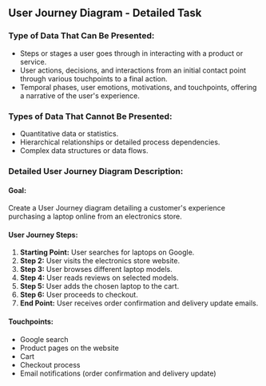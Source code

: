 
## User Journey Diagram - Detailed Task

### Type of Data That Can Be Presented:
- Steps or stages a user goes through in interacting with a product or service.
- User actions, decisions, and interactions from an initial contact point through various touchpoints to a final action.
- Temporal phases, user emotions, motivations, and touchpoints, offering a narrative of the user's experience.

### Types of Data That Cannot Be Presented:
- Quantitative data or statistics.
- Hierarchical relationships or detailed process dependencies.
- Complex data structures or data flows.

### Detailed User Journey Diagram Description:
#### Goal:
Create a User Journey diagram detailing a customer's experience purchasing a laptop online from an electronics store.

#### User Journey Steps:
1. **Starting Point:** User searches for laptops on Google.
2. **Step 2:** User visits the electronics store website.
3. **Step 3:** User browses different laptop models.
4. **Step 4:** User reads reviews on selected models.
5. **Step 5:** User adds the chosen laptop to the cart.
6. **Step 6:** User proceeds to checkout.
7. **End Point:** User receives order confirmation and delivery update emails.

#### Touchpoints:
- Google search
- Product pages on the website
- Cart
- Checkout process
- Email notifications (order confirmation and delivery update)
